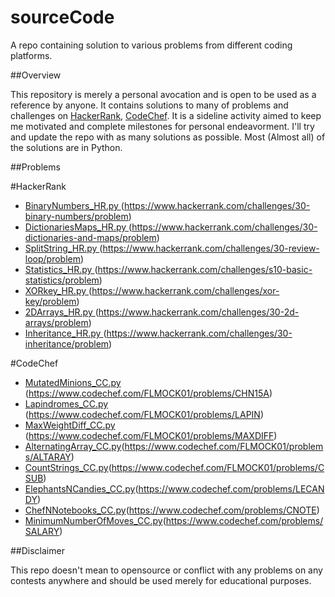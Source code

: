 # sourceCode
A repo containing solution to various problems from different coding platforms.


##Overview

This repository is merely a personal avocation and is open to be used as a reference by anyone. It contains solutions to many of problems and challenges on [HackerRank](https://www.hackerrank.com/dashboard), [CodeChef](https://www.codechef.com/). It is a sideline activity aimed to keep me motivated and complete milestones for personal endeavorment. I'll try and update the repo with as many solutions as possible. Most (Almost all) of the solutions are in Python.


##Problems

#HackerRank
  * [BinaryNumbers_HR.py  ](https://github.com/specbug/sourceCodeHR/blob/master/HackerRank/BinaryNumbers_HR.py)(https://www.hackerrank.com/challenges/30-binary-numbers/problem)  
  * [DictionariesMaps_HR.py   ](https://github.com/specbug/sourceCodeHR/blob/master/HackerRank/DictionariesMaps_HR.py)(https://www.hackerrank.com/challenges/30-dictionaries-and-maps/problem)  
  * [SplitString_HR.py  ](https://github.com/specbug/sourceCodeHR/blob/master/HackerRank/SplitString_HR.py)(https://www.hackerrank.com/challenges/30-review-loop/problem)  
  * [Statistics_HR.py   ](https://github.com/specbug/sourceCodeHR/blob/master/HackerRank/Statistics_HR.py)(https://www.hackerrank.com/challenges/s10-basic-statistics/problem)  
  * [XORkey_HR.py   ](https://github.com/specbug/sourceCodeHR/blob/master/HackerRank/XORkey_HR.py)(https://www.hackerrank.com/challenges/xor-key/problem)
  * [2DArrays_HR.py  ](https://github.com/specbug/sourceCodeHR/blob/master/HackerRank/2DArrays_HR.py)(https://www.hackerrank.com/challenges/30-2d-arrays/problem)
  * [Inheritance_HR.py  ](https://github.com/specbug/sourceCode/blob/master/HackerRank/Inheritance_HR.py)(https://www.hackerrank.com/challenges/30-inheritance/problem)
  
#CodeChef
  * [MutatedMinions_CC.py  ](https://github.com/specbug/sourceCode/blob/master/CodeChef/MutatedMinions_CC.py)(https://www.codechef.com/FLMOCK01/problems/CHN15A)
  * [Lapindromes_CC.py  ](https://github.com/specbug/sourceCode/blob/master/CodeChef/Lapindromes_CC.py)(https://www.codechef.com/FLMOCK01/problems/LAPIN)
  * [MaxWeightDiff_CC.py  ](https://github.com/specbug/sourceCode/blob/master/CodeChef/MaxWeightDiff_CC.py)(https://www.codechef.com/FLMOCK01/problems/MAXDIFF)
  * [AlternatingArray_CC.py](https://github.com/specbug/sourceCode/blob/master/CodeChef/AlternatingArray_CC.py)(https://www.codechef.com/FLMOCK01/problems/ALTARAY)
  * [CountStrings_CC.py](https://github.com/specbug/sourceCode/blob/master/CodeChef/CountStrings_CC.py)(https://www.codechef.com/FLMOCK01/problems/CSUB)
  * [ElephantsNCandies_CC.py](https://github.com/specbug/sourceCode/blob/master/CodeChef/ElephantsNCandies_CC.py)(https://www.codechef.com/problems/LECANDY)
  * [ChefNNotebooks_CC.py](https://github.com/specbug/sourceCode/blob/master/CodeChef/ChefNNotebooks_CC.py)(https://www.codechef.com/problems/CNOTE)
  * [MinimumNumberOfMoves_CC.py](https://github.com/specbug/sourceCode/blob/master/CodeChef/MinimumNumberOfMoves_CC.py)(https://www.codechef.com/problems/SALARY)
  




##Disclaimer

This repo doesn't mean to opensource or conflict with any problems on any contests anywhere and should be used merely for educational purposes.
